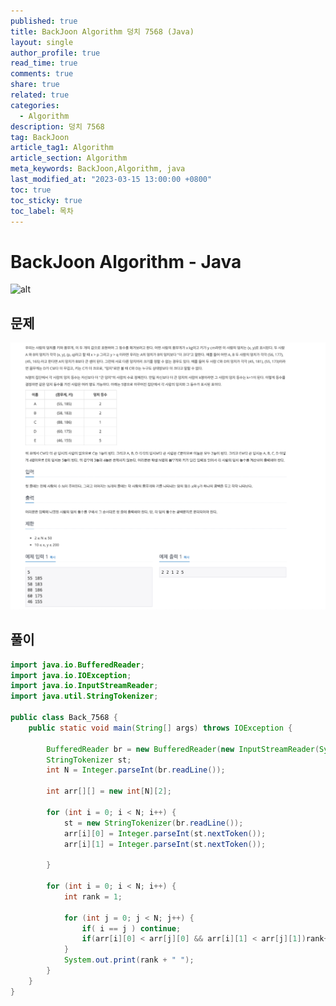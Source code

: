 ```yaml
---
published: true
title: BackJoon Algorithm 덩치 7568 (Java)
layout: single
author_profile: true
read_time: true
comments: true
share: true
related: true
categories:
  - Algorithm
description: 덩치 7568
tag: BackJoon
article_tag1: Algorithm
article_section: Algorithm
meta_keywords: BackJoon,Algorithm, java
last_modified_at: "2023-03-15 13:00:00 +0800"
toc: true
toc_sticky: true
toc_label: 목차
---
```


# BackJoon Algorithm - Java

![alt](https://d2gd6pc034wcta.cloudfront.net/images/logo@2x.png)

## 문제

![alt](/assets/images/post/Algorithm/7568.png)

## 풀이

```java
import java.io.BufferedReader;
import java.io.IOException;
import java.io.InputStreamReader;
import java.util.StringTokenizer;

public class Back_7568 {
    public static void main(String[] args) throws IOException {

        BufferedReader br = new BufferedReader(new InputStreamReader(System.in));
        StringTokenizer st;
        int N = Integer.parseInt(br.readLine());

        int arr[][] = new int[N][2];

        for (int i = 0; i < N; i++) {
            st = new StringTokenizer(br.readLine());
            arr[i][0] = Integer.parseInt(st.nextToken());
            arr[i][1] = Integer.parseInt(st.nextToken());

        }

        for (int i = 0; i < N; i++) {
            int rank = 1;

            for (int j = 0; j < N; j++) {
                if( i == j ) continue;
                if(arr[i][0] < arr[j][0] && arr[i][1] < arr[j][1])rank++;
            }
            System.out.print(rank + " ");
        }
    }
}

```

